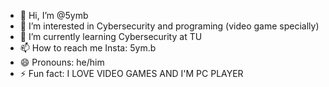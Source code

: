 - 👋 Hi, I’m @5ymb
- 👀 I’m interested in Cybersecurity and programing (video game specially)
- 🌱 I’m currently learning Cybersecurity at TU
- 📫 How to reach me Insta: 5ym.b
- 😄 Pronouns: he/him
- ⚡ Fun fact: I LOVE VIDEO GAMES AND I'M PC PLAYER
